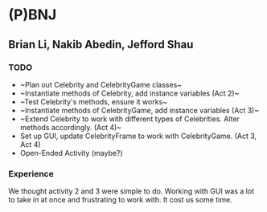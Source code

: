 # (P)BNJ
## Brian Li, Nakib Abedin, Jefford Shau

### TODO
- ~Plan out Celebrity and CelebrityGame classes~
- ~Instantiate methods of Celebrity, add instance variables (Act 2)~
- ~Test Celebrity's methods, ensure it works~
- ~Instantiate methods of CelebrityGame, add instance variables (Act 3)~
- ~Extend Celebrity to work with different types of Celebrities. Alter methods accordingly. (Act 4)~
- Set up GUI, update CelebrityFrame to work with CelebrityGame. (Act 3, Act 4)
- Open-Ended Activity (maybe?)

### Experience
We thought activity 2 and 3 were simple to do. Working with GUI was a lot to take in at once and frustrating to work with. It cost us some time.
